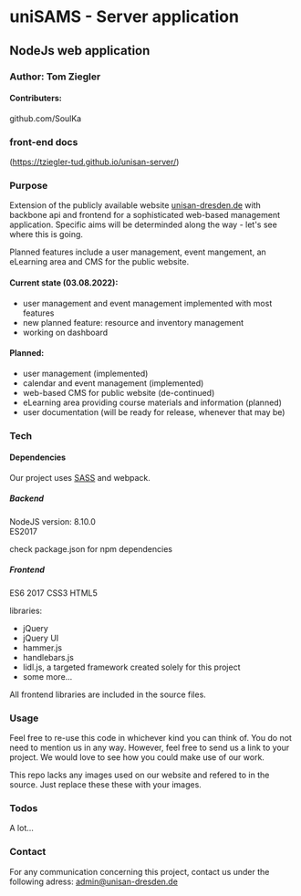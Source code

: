 # uniSAMS - Server application
## NodeJs web application
### Author: Tom Ziegler
#### Contributers: 
github.com/SoulKa

### front-end docs
(https://tziegler-tud.github.io/unisan-server/)


### Purpose
Extension of the publicly available website [unisan-dresden.de](https://www.unisan-dresden.de) with backbone api and frontend for a sophisticated web-based management application. Specific aims will be determinded along the way - let's see where this is going.

Planned features include a user management, event mangement, an eLearning area and CMS for the public website.
#### Current state (03.08.2022):
- user management and event management implemented with most features
- new planned feature: resource and inventory management
- working on dashboard

#### Planned:
- user management (implemented)
- calendar and event management (implemented)
- web-based CMS for public website (de-continued)
- eLearning area providing course materials and information (planned)
- user documentation (will be ready for release, whenever that may be)

### Tech


#### Dependencies

Our project uses [SASS](https://sass-lang.com/) and webpack.

##### Backend
NodeJS version: 8.10.0\
ES2017

check package.json for npm dependencies

##### Frontend

ES6 2017
CSS3
HTML5

libraries:
- jQuery
- jQuery UI
- hammer.js
- handlebars.js
- lidl.js, a targeted framework created solely for this project
- some more...

All frontend libraries are included in the source files.

### Usage

Feel free to re-use this code in whichever kind you can think of. You do not need to mention us in any way. However, feel free to send us a link to your project. We would love to see how you could make use of our work.

This repo lacks any images used on our website and refered to in the source. Just replace these these with your images.

### Todos

 A lot...
 
### Contact

For any communication concerning this project, contact us under the following adress:
admin@unisan-dresden.de
 
 


